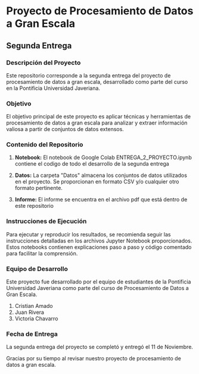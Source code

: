 # Proyecto de Procesamiento de Datos a Gran Escala

## Segunda Entrega

### Descripción del Proyecto
Este repositorio corresponde a la segunda entrega del proyecto de procesamiento de datos a gran escala, desarrollado como parte del curso en la Pontificia Universidad Javeriana.

### Objetivo
El objetivo principal de este proyecto es aplicar técnicas y herramientas de procesamiento de datos a gran escala para analizar y extraer información valiosa a partir de conjuntos de datos extensos.

### Contenido del Repositorio
1. **Notebook:** El notebook de Google Colab ENTREGA_2_PROYECTO.ipynb contiene el codigo de todo el desarrollo de la segunda entrega

2. **Datos:** La carpeta "Datos" almacena los conjuntos de datos utilizados en el proyecto. Se proporcionan en formato CSV y/o cualquier otro formato pertinente.

4. **Informe:** El informe se encuentra en el archivo pdf que está dentro de este repositorio

### Instrucciones de Ejecución
Para ejecutar y reproducir los resultados, se recomienda seguir las instrucciones detalladas en los archivos Jupyter Notebook proporcionados. Estos notebooks contienen explicaciones paso a paso y código comentado para facilitar la comprensión.

### Equipo de Desarrollo
Este proyecto fue desarrollado por el equipo de estudiantes de la Pontificia Universidad Javeriana como parte del curso de Procesamiento de Datos a Gran Escala.

1. Cristian Amado
2. Juan Rivera
3. Victoria Chavarro

### Fecha de Entrega
La segunda entrega del proyecto se completó y entregó el 11 de Noviembre.

Gracias por su tiempo al revisar nuestro proyecto de procesamiento de datos a gran escala. 

